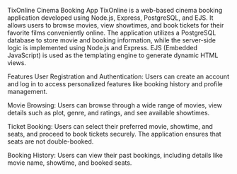 TixOnline Cinema Booking App
TixOnline is a web-based cinema booking application developed using Node.js, Express, PostgreSQL, and EJS. It allows users to browse movies, view showtimes, and book tickets for their favorite films conveniently online. The application utilizes a PostgreSQL database to store movie and booking information, while the server-side logic is implemented using Node.js and Express. EJS (Embedded JavaScript) is used as the templating engine to generate dynamic HTML views.

Features
User Registration and Authentication: Users can create an account and log in to access personalized features like booking history and profile management.

Movie Browsing: Users can browse through a wide range of movies, view details such as plot, genre, and ratings, and see available showtimes.

Ticket Booking: Users can select their preferred movie, showtime, and seats, and proceed to book tickets securely. The application ensures that seats are not double-booked.

Booking History: Users can view their past bookings, including details like movie name, showtime, and booked seats.